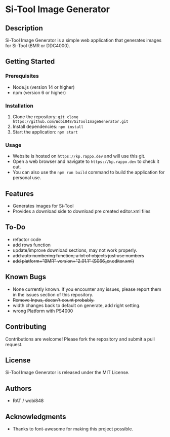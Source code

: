 # Si-Tool Image Generator

## Description

Si-Tool Image Generator is a simple web application that generates images for Si-Tool (BMR or DDC4000).

## Getting Started

### Prerequisites

* Node.js (version 14 or higher)
* npm (version 6 or higher)

### Installation

1. Clone the repository: `git clone https://github.com/Wobi848/SiToolImageGenerator.git`
2. Install dependencies: `npm install`
3. Start the application: `npm start`

### Usage

* Website is hosted on `https://kp.rappo.dev` and will use this git.
* Open a web browser and navigate to `https://kp.rappo.dev` to check it out.
* You can also use the `npm run build` command to build the application for personal use.

## Features

* Generates images for Si-Tool
* Provides a download side to download pre created editor.xml files

## To-Do

* refactor code
* add rows function
* update/improve download sections, may not work properly.
* ~~add auto numbering function, a lot of objects just use numbers~~
* ~~add platform="BMR" version="2.01.1" (S066_cr.editor.xml)~~

## Known Bugs

* None currently known. If you encounter any issues, please report them in the issues section of this repository.
* ~~Remove Inpus, doesn't count probably.~~
* width changes back to default on generate, add right setting.
* wrong Platform with PS4000

## Contributing

Contributions are welcome! Please fork the repository and submit a pull request.

## License

Si-Tool Image Generator is released under the MIT License.

## Authors

* RAT / wobi848

## Acknowledgments

* Thanks to font-awesome for making this project possible.
